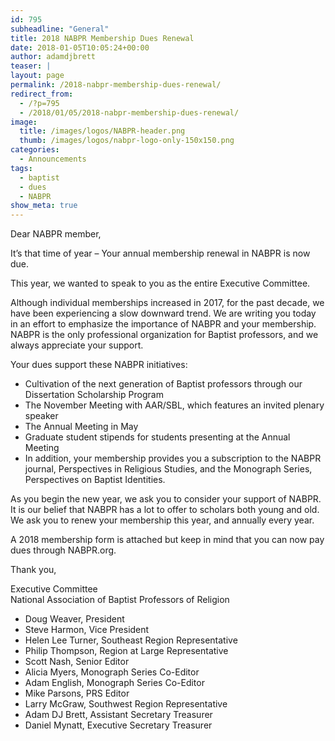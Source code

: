 ```yaml
---
id: 795
subheadline: "General"
title: 2018 NABPR Membership Dues Renewal
date: 2018-01-05T10:05:24+00:00
author: adamdjbrett
teaser: |
layout: page
permalink: /2018-nabpr-membership-dues-renewal/
redirect_from:
  - /?p=795
  - /2018/01/05/2018-nabpr-membership-dues-renewal/
image:
  title: /images/logos/NABPR-header.png
  thumb: /images/logos/nabpr-logo-only-150x150.png
categories:
  - Announcements
tags:
  - baptist
  - dues
  - NABPR
show_meta: true
---
```

Dear NABPR member,

It’s that time of year – Your annual membership renewal in NABPR is now due.

This year, we wanted to speak to you as the entire Executive Committee.

Although individual memberships increased in 2017, for the past decade, we have been experiencing a slow downward trend. We are writing you today in an effort to emphasize the importance of NABPR and your membership. NABPR is the only professional organization for Baptist professors, and we always appreciate your support.

Your dues support these NABPR initiatives:

  * Cultivation of the next generation of Baptist professors through our Dissertation Scholarship Program
  * The November Meeting with AAR/SBL, which features an invited plenary speaker
  * The Annual Meeting in May
  * Graduate student stipends for students presenting at the Annual Meeting
  * In addition, your membership provides you a subscription to the NABPR journal, Perspectives in Religious Studies, and the Monograph Series, Perspectives on Baptist Identities.

As you begin the new year, we ask you to consider your support of NABPR. It is our belief that NABPR has a lot to offer to scholars both young and old. We ask you to renew your membership this year, and annually every year.

A 2018 membership form is attached but keep in mind that you can now pay dues through NABPR.org.

Thank you,

Executive Committee  
National Association of Baptist Professors of Religion

  * Doug Weaver, President
  * Steve Harmon, Vice President
  * Helen Lee Turner, Southeast Region Representative
  * Philip Thompson, Region at Large Representative
  * Scott Nash, Senior Editor
  * Alicia Myers, Monograph Series Co-Editor
  * Adam English, Monograph Series Co-Editor
  * Mike Parsons, PRS Editor
  * Larry McGraw, Southwest Region Representative
  * Adam DJ Brett, Assistant Secretary Treasurer
  * Daniel Mynatt, Executive Secretary Treasurer
